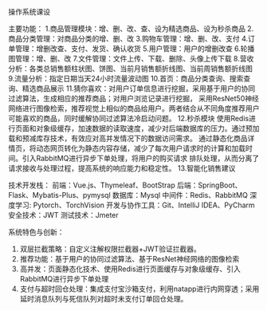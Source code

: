 
操作系统课设

主要功能：
1.商品管理模块：增、删、改、查、设为精选商品、设为秒杀商品
2.商品分类管理：对商品分类的增、删、改
3.购物车管理：增、删、改、支付
4.订单管理：增删改查、支付、发货、确认收货
5.用户管理：用户的增删改查
6.轮播图管理：增、删、改
7.文件管理：文件上传、下载、删除、头像上传下载
8.营收分析：各类总销售额柱状图、饼图、当前月销售额折线图、当前周销售额折线图
9.流量分析：指定日期当天24小时流量波动图
10.首页：商品分类查询、搜索查询、精选商品展示
11.猜你喜欢：对用户订单信息进行挖掘，采用基于用户的协同过滤算法，生成相应的推荐商品；对用户浏览记录进行挖掘，
采用ResNet50神经网络进行图像检索，推荐视觉上相似的商品给用户。两者结合从不同角度推荐用户可能喜欢的商品，同时缓解协同过滤算法冷启动问题。
12.秒杀模块
使用Redis进行页面和对象级缓存，加速数据的读取速度，减少对后端数据库的压力。通过预加载和预减库存技术，有效应对高并发情况下的数据访问需求。
通过静态化商品详情页，将动态网页转化为静态内容存储，减少了每次用户请求时的计算和加载时间。引入RabbitMQ进行异步下单处理，将用户的购买请求
排队处理，从而分离了请求接收与处理过程，提高系统的响应能力和稳定性。
13.智能化销售建议


技术开发栈：
前端：Vue.js、Thymeleaf、BootStrap
后端：SpringBoot、Flask、Mybatis-Plus、pymysql
数据库：Mysql
中间件：Redis、RabbitMQ
深度学习: Pytorch、TorchVision
开发与协作工具：Git、IntelliJ IDEA、PyCharm
安全技术：JWT
测试技术：Jmeter

系统特色与创新：
1.	双层拦截策略：自定义注解权限拦截器+JWT验证拦截器。
2.	推荐功能：基于用户的协同过滤算法、基于ResNet神经网络的图像检索
3.	高并发：页面静态化技术、使用Redis进行页面缓存与对象级缓存、引入RabbitMQ进行异步下单处理
4.	支付与超时回仓处理：集成支付宝沙箱支付，利用natapp进行内网穿透；采用延时消息队列与死信队列对超时未支付订单回仓处理。
